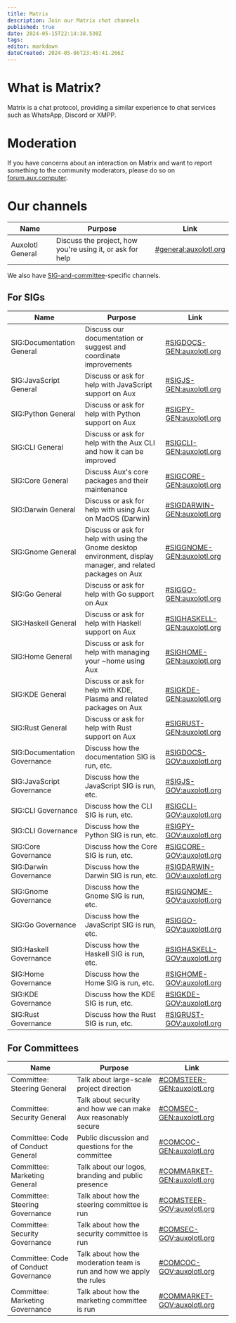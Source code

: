 ```yaml
---
title: Matrix
description: Join our Matrix chat channels
published: true
date: 2024-05-15T22:14:38.530Z
tags: 
editor: markdown
dateCreated: 2024-05-06T23:45:41.266Z
---
```


# What is Matrix?

Matrix is a chat protocol, providing a similar experience to chat services such as WhatsApp, Discord or XMPP.

# Moderation

If you have concerns about an interaction on Matrix and want to report something to the community moderators, please do so on [forum.aux.computer](https://forum.aux.computer/about).

# Our channels

| Name             | Purpose                                                   | Link                                                               |
| ---------------- | --------------------------------------------------------- | ------------------------------------------------------------------ |
| Auxolotl General | Discuss the project, how you're using it, or ask for help | [#general:auxolotl.org](https://matrix.to/#/#general:auxolotl.org) |

We also have [SIG-and-committee](/community)-specific channels.

## For SIGs

| Name                      | Purpose                                                          | Link                                                                             |
| ------------------------- | ---------------------------------------------------------------- | -------------------------------------------------------------------------------- |
| SIG:Documentation General | Discuss our documentation or suggest and coordinate improvements | [#SIGDOCS-GEN:auxolotl.org](https://matrix.to/#/#SIGDOCS-GEN:auxolotl.org)       |
| SIG:JavaScript General    | Discuss or ask for help with JavaScript support on Aux                              | [#SIGJS-GEN:auxolotl.org](https://matrix.to/#/#SIGJS-GEN:auxolotl.org)           |
| SIG:Python General        | Discuss or ask for help with Python support on Aux                                  | [#SIGPY-GEN:auxolotl.org](https://matrix.to/#/#SIGPY-GEN:auxolotl.org)           |
| SIG:CLI General           | Discuss or ask for help with the Aux CLI and how it can be improved | [#SIGCLI-GEN:auxolotl.org](https://matrix.to/#/#SIGCLI-GEN:auxolotl.org)           |
| SIG:Core General          | Discuss Aux's core packages and their maintenance | [#SIGCORE-GEN:auxolotl.org](https://matrix.to/#/#SIGCORE-GEN:auxolotl.org)       |
| SIG:Darwin General        | Discuss or ask for help with using Aux on MacOS (Darwin)                                 | [#SIGDARWIN-GEN:auxolotl.org](https://matrix.to/#/#SIGDARWIN-GEN:auxolotl.org)   |
| SIG:Gnome General         | Discuss or ask for help with using the Gnome desktop environment, display manager, and related packages on Aux | [#SIGGNOME-GEN:auxolotl.org](https://matrix.to/#/#SIGGNOME-GEN:auxolotl.org)     |
| SIG:Go General            | Discuss or ask for help with Go support on Aux                                  | [#SIGGO-GEN:auxolotl.org](https://matrix.to/#/#SIGGO-GEN:auxolotl.org)           |
| SIG:Haskell General       | Discuss or ask for help with Haskell support on Aux                                  | [#SIGHASKELL-GEN:auxolotl.org](https://matrix.to/#/#SIGHASKELL-GEN:auxolotl.org) |
| SIG:Home General          | Discuss or ask for help with managing your ~home using Aux | [#SIGHOME-GEN:auxolotl.org](https://matrix.to/#/#SIGHOME-GEN:auxolotl.org)       |
| SIG:KDE General           | Discuss or ask for help with KDE, Plasma and related packages on Aux | [#SIGKDE-GEN:auxolotl.org](https://matrix.to/#/#SIGKDE-GEN:auxolotl.org)         |
| SIG:Rust General          | Discuss or ask for help with Rust support on Aux                                  | [#SIGRUST-GEN:auxolotl.org](https://matrix.to/#/#SIGRUST-GEN:auxolotl.org)       |
| SIG:Documentation Governance | Discuss how the documentation SIG is run, etc. | [#SIGDOCS-GOV:auxolotl.org](https://matrix.to/#/#SIGDOCS-GOV:auxolotl.org)       |
| SIG:JavaScript Governance    | Discuss how the JavaScript SIG is run, etc.    | [#SIGJS-GOV:auxolotl.org](https://matrix.to/#/#SIGJS-GOV:auxolotl.org)           |
| SIG:CLI Governance           | Discuss how the CLI SIG is run, etc. | [#SIGCLI-GOV:auxolotl.org](https://matrix.to/#/#SIGCLI-GOV:auxolotl.org)           |
| SIG:CLI Governance           | Discuss how the Python SIG is run, etc.    | [#SIGPY-GOV:auxolotl.org](https://matrix.to/#/#SIGPY-GOV:auxolotl.org)           |
| SIG:Core Governance          | Discuss how the Core SIG is run, etc.    | [#SIGCORE-GOV:auxolotl.org](https://matrix.to/#/#SIGCORE-GOV:auxolotl.org)       |
| SIG:Darwin Governance        | Discuss how the Darwin SIG is run, etc.    | [#SIGDARWIN-GOV:auxolotl.org](https://matrix.to/#/#SIGDARWIN-GOV:auxolotl.org)   |
| SIG:Gnome Governance         | Discuss how the Gnome SIG is run, etc.    | [#SIGGNOME-GOV:auxolotl.org](https://matrix.to/#/#SIGGNOME-GOV:auxolotl.org)     |
| SIG:Go Governance            | Discuss how the JavaScript SIG is run, etc.    | [#SIGGO-GOV:auxolotl.org](https://matrix.to/#/#SIGGO-GOV:auxolotl.org)           |
| SIG:Haskell Governance       | Discuss how the Haskell SIG is run, etc.    | [#SIGHASKELL-GOV:auxolotl.org](https://matrix.to/#/#SIGHASKELL-GOV:auxolotl.org) |
| SIG:Home Governance          | Discuss how the Home SIG is run, etc.    | [#SIGHOME-GOV:auxolotl.org](https://matrix.to/#/#SIGHOME-GOV:auxolotl.org)       |
| SIG:KDE Governance           | Discuss how the KDE SIG is run, etc.    | [#SIGKDE-GOV:auxolotl.org](https://matrix.to/#/#SIGKDE-GOV:auxolotl.org)         |
| SIG:Rust Governance          | Discuss how the Rust SIG is run, etc.    | [#SIGRUST-GOV:auxolotl.org](https://matrix.to/#/#SIGRUST-GOV:auxolotl.org)       |

## For Committees

| Name                        | Purpose                                                          | Link                                                                             |
|-----------------------------|------------------------------------------------------------------|----------------------------------------------------------------------------------|
| Committee: Steering General | Talk about large-scale project direction | [#COMSTEER-GEN:auxolotl.org](https://matrix.to/#/#COMSTEER-GEN:auxolotl.org)       |
| Committee: Security General | Talk about security and how we can make Aux reasonably secure | [#COMSEC-GEN:auxolotl.org](https://matrix.to/#/#COMSEC-GEN:auxolotl.org)       |
| Committee: Code of Conduct General | Public discussion and questions for the committee | [#COMCOC-GEN:auxolotl.org](https://matrix.to/#/#COMCOC-GEN:auxolotl.org)       |
| Committee: Marketing General | Talk about our logos, branding and public presence | [#COMMARKET-GEN:auxolotl.org](https://matrix.to/#/#COMMARKET-GEN:auxolotl.org)       |
| Committee: Steering Governance | Talk about how the steering committee is run | [#COMSTEER-GOV:auxolotl.org](https://matrix.to/#/#COMSTEER-GOV:auxolotl.org)       |
| Committee: Security Governance | Talk about how the security committee is run | [#COMSEC-GOV:auxolotl.org](https://matrix.to/#/#COMSEC-GOV:auxolotl.org)       |
| Committee: Code of Conduct Governance | Talk about how the moderation team is run and how we apply the rules | [#COMCOC-GOV:auxolotl.org](https://matrix.to/#/#COMCOC-GOV:auxolotl.org)       |
| Committee: Marketing Governance | Talk about how the marketing committee is run | [#COMMARKET-GOV:auxolotl.org](https://matrix.to/#/#COMMARKET-GOV:auxolotl.org)       |
